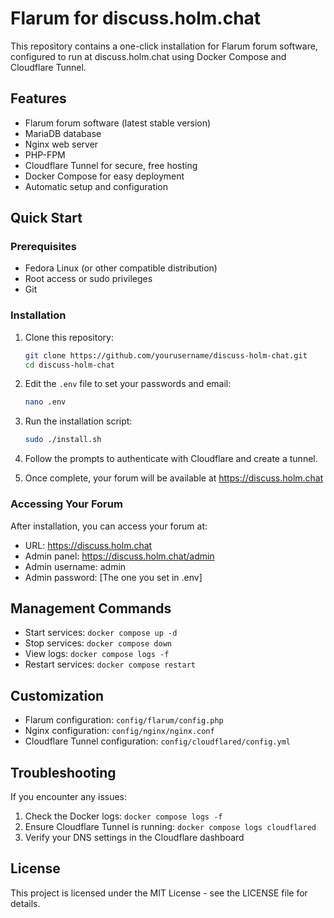 # Flarum for discuss.holm.chat

This repository contains a one-click installation for Flarum forum software, configured to run at discuss.holm.chat using Docker Compose and Cloudflare Tunnel.

## Features

- Flarum forum software (latest stable version)
- MariaDB database
- Nginx web server
- PHP-FPM
- Cloudflare Tunnel for secure, free hosting
- Docker Compose for easy deployment
- Automatic setup and configuration

## Quick Start

### Prerequisites

- Fedora Linux (or other compatible distribution)
- Root access or sudo privileges
- Git

### Installation

1. Clone this repository:
   ```bash
   git clone https://github.com/yourusername/discuss-holm-chat.git
   cd discuss-holm-chat
   ```

2. Edit the `.env` file to set your passwords and email:
   ```bash
   nano .env
   ```

3. Run the installation script:
   ```bash
   sudo ./install.sh
   ```

4. Follow the prompts to authenticate with Cloudflare and create a tunnel.

5. Once complete, your forum will be available at https://discuss.holm.chat

### Accessing Your Forum

After installation, you can access your forum at:
- URL: https://discuss.holm.chat
- Admin panel: https://discuss.holm.chat/admin
- Admin username: admin
- Admin password: [The one you set in .env]

## Management Commands

- Start services: `docker compose up -d`
- Stop services: `docker compose down`
- View logs: `docker compose logs -f`
- Restart services: `docker compose restart`

## Customization

- Flarum configuration: `config/flarum/config.php`
- Nginx configuration: `config/nginx/nginx.conf`
- Cloudflare Tunnel configuration: `config/cloudflared/config.yml`

## Troubleshooting

If you encounter any issues:

1. Check the Docker logs: `docker compose logs -f`
2. Ensure Cloudflare Tunnel is running: `docker compose logs cloudflared`
3. Verify your DNS settings in the Cloudflare dashboard

## License

This project is licensed under the MIT License - see the LICENSE file for details.